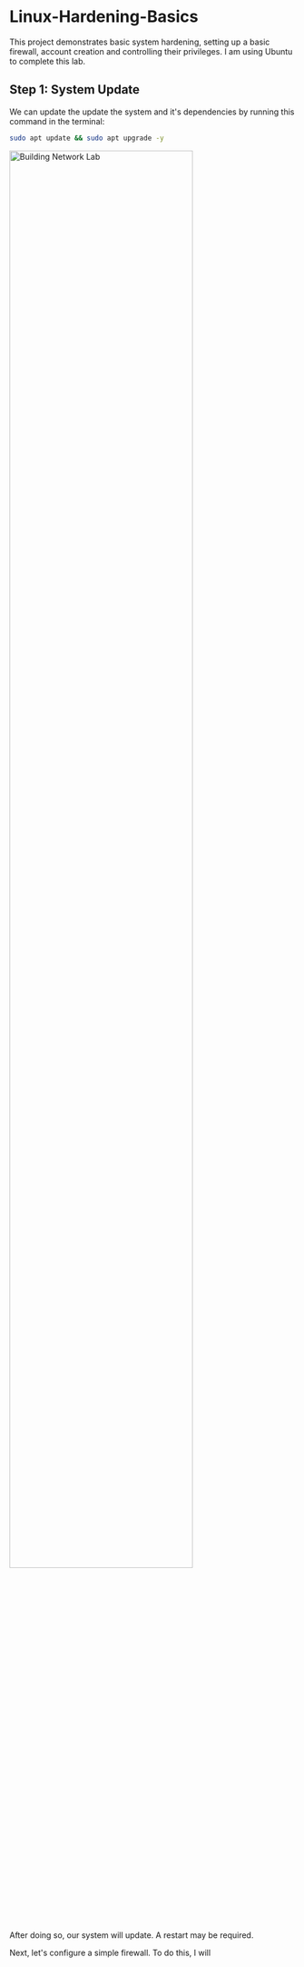 # Linux-Hardening-Basics

This project demonstrates basic system hardening, setting up a basic firewall, account creation and controlling their privileges. I am using Ubuntu to complete this lab.

<h2>Step 1: System Update</h2>
We can update the update the system and it's dependencies by running this command in the terminal:

```bash
sudo apt update && sudo apt upgrade -y
```
<img src="https://imgur.com/5uNTlTg" height="80%" width="80%" alt="Building Network Lab"/>

After doing so, our system will update. A restart may be required.

Next, let's configure a simple firewall. To do this, I will 
